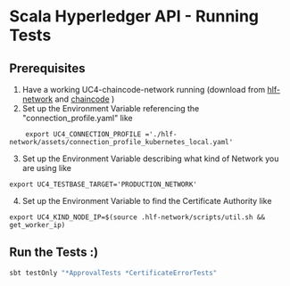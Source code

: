 # Scala Hyperledger API - Running Tests

## Prerequisites

1. Have a working UC4-chaincode-network running 
    (download from [hlf-network](https://github.com/upb-uc4/hlf-network)
    and  [chaincode](https://github.com/upb-uc4/hlf-chaincode)
    )
2. Set up the Environment Variable referencing the "connection_profile.yaml" like 
```shell script
    export UC4_CONNECTION_PROFILE ='./hlf-network/assets/connection_profile_kubernetes_local.yaml'
```
3. Set up the Environment Variable describing what kind of Network you are using like
```shell script
export UC4_TESTBASE_TARGET='PRODUCTION_NETWORK'
```
4. Set up the Environment Variable to find the Certificate Authority like 
```shell script
export UC4_KIND_NODE_IP=$(source .hlf-network/scripts/util.sh && get_worker_ip)
```

## Run the Tests :)

```sbt
sbt testOnly "*ApprovalTests *CertificateErrorTests"
```